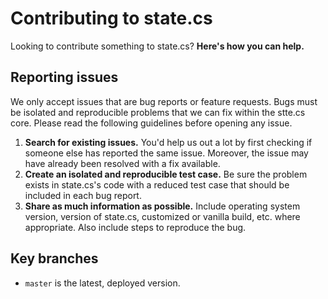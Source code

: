 # Contributing to state.cs

Looking to contribute something to state.cs? **Here's how you can help.**

## Reporting issues

We only accept issues that are bug reports or feature requests.
Bugs must be isolated and reproducible problems that we can fix within the stte.cs core.
Please read the following guidelines before opening any issue.

1. **Search for existing issues.** You'd help us out a lot by first checking if someone else has reported the same issue. Moreover, the issue may have already been resolved with a fix available.
2. **Create an isolated and reproducible test case.** Be sure the problem exists in state.cs's code with a reduced test case that should be included in each bug report.
3. **Share as much information as possible.** Include operating system version, version of state.cs, customized or vanilla build, etc. where appropriate. Also include steps to reproduce the bug.

## Key branches

- `master` is the latest, deployed version.

